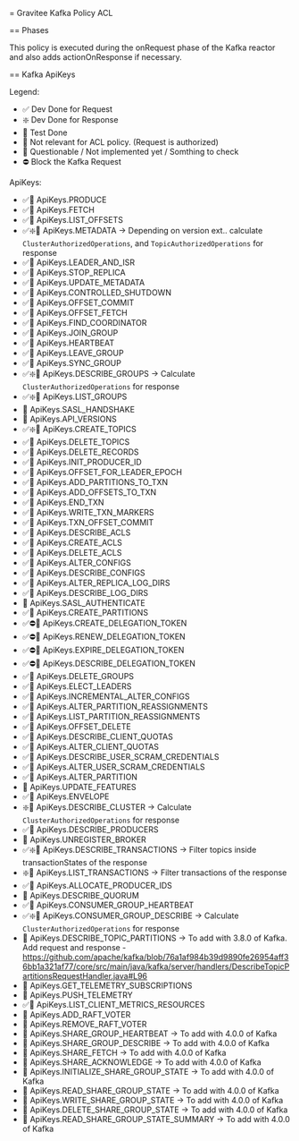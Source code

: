 = Gravitee Kafka Policy ACL

== Phases

This policy is executed during the onRequest phase of the Kafka reactor and also adds actionOnResponse if necessary.


== Kafka ApiKeys

Legend:

- ✅ Dev Done for Request
- ❇️ Dev Done for Response
- 🧪 Test Done
- 🚫 Not relevant for ACL policy. (Request is authorized)
- 🤨 Questionable / Not implemented yet / Somthing to check
- ⛔ Block the Kafka Request

ApiKeys:

- ✅🧪 ApiKeys.PRODUCE
- ✅🧪 ApiKeys.FETCH
- ✅🧪 ApiKeys.LIST_OFFSETS
- ✅❇️🧪 ApiKeys.METADATA -> Depending on version ext.. calculate `ClusterAuthorizedOperations`, and `TopicAuthorizedOperations` for response
- ✅🧪 ApiKeys.LEADER_AND_ISR
- ✅🧪 ApiKeys.STOP_REPLICA
- ✅🧪 ApiKeys.UPDATE_METADATA
- ✅🧪 ApiKeys.CONTROLLED_SHUTDOWN
- ✅🧪 ApiKeys.OFFSET_COMMIT
- ✅🧪 ApiKeys.OFFSET_FETCH
- ✅🧪 ApiKeys.FIND_COORDINATOR
- ✅🧪 ApiKeys.JOIN_GROUP
- ✅🧪 ApiKeys.HEARTBEAT
- ✅🧪 ApiKeys.LEAVE_GROUP
- ✅🧪 ApiKeys.SYNC_GROUP
- ✅❇️🧪 ApiKeys.DESCRIBE_GROUPS -> Calculate `ClusterAuthorizedOperations` for response
- ✅❇️🧪 ApiKeys.LIST_GROUPS
- 🚫 ApiKeys.SASL_HANDSHAKE
- 🚫 ApiKeys.API_VERSIONS
- ✅❇️🧪 ApiKeys.CREATE_TOPICS
- ✅🧪 ApiKeys.DELETE_TOPICS
- ✅🧪 ApiKeys.DELETE_RECORDS
- ✅🧪 ApiKeys.INIT_PRODUCER_ID
- ✅🧪 ApiKeys.OFFSET_FOR_LEADER_EPOCH
- ✅🧪 ApiKeys.ADD_PARTITIONS_TO_TXN
- ✅🧪 ApiKeys.ADD_OFFSETS_TO_TXN
- ✅🧪 ApiKeys.END_TXN
- ✅🧪 ApiKeys.WRITE_TXN_MARKERS
- ✅🧪 ApiKeys.TXN_OFFSET_COMMIT
- ✅🧪 ApiKeys.DESCRIBE_ACLS
- ✅🧪 ApiKeys.CREATE_ACLS
- ✅🧪 ApiKeys.DELETE_ACLS
- ✅🧪 ApiKeys.ALTER_CONFIGS
- ✅🧪 ApiKeys.DESCRIBE_CONFIGS
- ✅🧪 ApiKeys.ALTER_REPLICA_LOG_DIRS
- ✅🧪 ApiKeys.DESCRIBE_LOG_DIRS
- 🚫 ApiKeys.SASL_AUTHENTICATE
- ✅🧪 ApiKeys.CREATE_PARTITIONS
- ✅⛔️🧪 ApiKeys.CREATE_DELEGATION_TOKEN
- ✅⛔🧪 ApiKeys.RENEW_DELEGATION_TOKEN
- ✅⛔🧪 ApiKeys.EXPIRE_DELEGATION_TOKEN
- ✅⛔🧪 ApiKeys.DESCRIBE_DELEGATION_TOKEN
- ✅🧪 ApiKeys.DELETE_GROUPS
- ✅🧪 ApiKeys.ELECT_LEADERS
- ✅🧪 ApiKeys.INCREMENTAL_ALTER_CONFIGS
- ✅🧪 ApiKeys.ALTER_PARTITION_REASSIGNMENTS
- ✅🧪 ApiKeys.LIST_PARTITION_REASSIGNMENTS
- ✅🧪 ApiKeys.OFFSET_DELETE
- ✅🧪 ApiKeys.DESCRIBE_CLIENT_QUOTAS
- ✅🧪 ApiKeys.ALTER_CLIENT_QUOTAS
- ✅🧪 ApiKeys.DESCRIBE_USER_SCRAM_CREDENTIALS
- ✅🧪 ApiKeys.ALTER_USER_SCRAM_CREDENTIALS
- ✅🧪 ApiKeys.ALTER_PARTITION
- 🚫 ApiKeys.UPDATE_FEATURES
- ✅🧪 ApiKeys.ENVELOPE
- ❇️🧪 ApiKeys.DESCRIBE_CLUSTER -> Calculate `ClusterAuthorizedOperations` for response
- ✅🧪 ApiKeys.DESCRIBE_PRODUCERS
- 🚫 ApiKeys.UNREGISTER_BROKER
- ✅❇️🧪 ApiKeys.DESCRIBE_TRANSACTIONS -> Filter topics inside transactionStates of the response
- ❇️🧪 ApiKeys.LIST_TRANSACTIONS -> Filter transactions of the response
- ✅🧪 ApiKeys.ALLOCATE_PRODUCER_IDS
- 🚫 ApiKeys.DESCRIBE_QUORUM
- ✅🧪 ApiKeys.CONSUMER_GROUP_HEARTBEAT
- ✅❇️🧪 ApiKeys.CONSUMER_GROUP_DESCRIBE -> Calculate `ClusterAuthorizedOperations` for response
- 🤨 ApiKeys.DESCRIBE_TOPIC_PARTITIONS -> To add with 3.8.0 of Kafka. Add request and response - https://github.com/apache/kafka/blob/76a1af984b39d9890fe26954aff36bb1a321af77/core/src/main/java/kafka/server/handlers/DescribeTopicPartitionsRequestHandler.java#L96
- 🚫 ApiKeys.GET_TELEMETRY_SUBSCRIPTIONS
- 🚫 ApiKeys.PUSH_TELEMETRY
- ✅🧪 ApiKeys.LIST_CLIENT_METRICS_RESOURCES
- 🚫 ApiKeys.ADD_RAFT_VOTER
- 🚫 ApiKeys.REMOVE_RAFT_VOTER
- 🤨 ApiKeys.SHARE_GROUP_HEARTBEAT -> To add with 4.0.0 of Kafka
- 🤨 ApiKeys.SHARE_GROUP_DESCRIBE -> To add with 4.0.0 of Kafka
- 🤨 ApiKeys.SHARE_FETCH -> To add with 4.0.0 of Kafka
- 🤨 ApiKeys.SHARE_ACKNOWLEDGE -> To add with 4.0.0 of Kafka
- 🤨 ApiKeys.INITIALIZE_SHARE_GROUP_STATE -> To add with 4.0.0 of Kafka
- 🤨 ApiKeys.READ_SHARE_GROUP_STATE -> To add with 4.0.0 of Kafka
- 🤨 ApiKeys.WRITE_SHARE_GROUP_STATE -> To add with 4.0.0 of Kafka
- 🤨 ApiKeys.DELETE_SHARE_GROUP_STATE -> To add with 4.0.0 of Kafka
- 🤨 ApiKeys.READ_SHARE_GROUP_STATE_SUMMARY -> To add with 4.0.0 of Kafka




